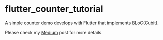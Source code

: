 # flutter_counter_tutorial

A simple counter demo develops with Flutter that implements BLoC(Cubit).

Please check my [Medium](https://makai0117.medium.com/flutter-%E5%BE%9Ebloc-example%E4%B8%80%E6%AD%A5%E6%AD%A5%E7%9E%AD%E8%A7%A3%E5%A6%82%E4%BD%95%E4%BD%BF%E7%94%A8-bloc-%E4%B8%80-b086a3eda578) post for more details.

